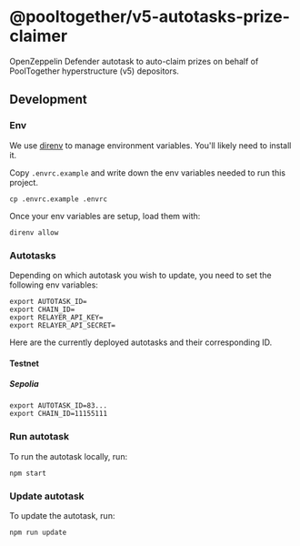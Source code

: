 # @pooltogether/v5-autotasks-prize-claimer

OpenZeppelin Defender autotask to auto-claim prizes on behalf of PoolTogether hyperstructure (v5) depositors.

## Development

### Env

We use [direnv](https://direnv.net) to manage environment variables. You'll likely need to install it.

Copy `.envrc.example` and write down the env variables needed to run this project.
```
cp .envrc.example .envrc
```

Once your env variables are setup, load them with:
```
direnv allow
```

### Autotasks

Depending on which autotask you wish to update, you need to set the following env variables:

```
export AUTOTASK_ID=
export CHAIN_ID=
export RELAYER_API_KEY=
export RELAYER_API_SECRET=
```

Here are the currently deployed autotasks and their corresponding ID.

#### Testnet
##### Sepolia

```
export AUTOTASK_ID=83...
export CHAIN_ID=11155111
```


### Run autotask

To run the autotask locally, run:

```
npm start
```

### Update autotask

To update the autotask, run:

```
npm run update
```
